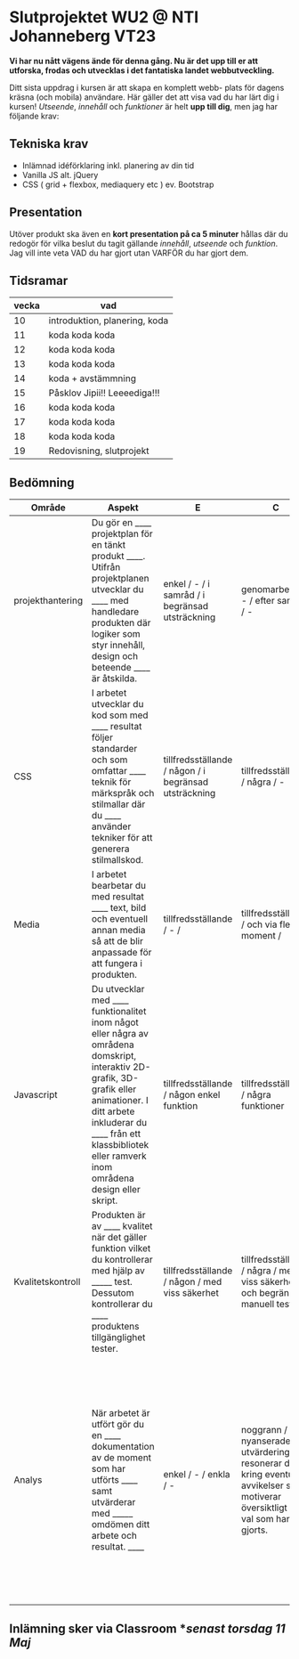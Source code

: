 # Slutprojektet WU2 @ NTI Johanneberg VT23
**Vi har nu nått vägens ände för denna gång. Nu är det upp till er att utforska, frodas och utvecklas i det fantatiska landet webbutveckling.**

Ditt sista uppdrag i kursen är att skapa en komplett webb- plats för dagens kräsna (och mobila) användare. Här gäller det att visa vad du har lärt dig i kursen! *Utseende*, *innehåll* och *funktioner* är helt __upp till dig__, men jag har följande krav:

## Tekniska krav
- Inlämnad idéförklaring inkl. planering av din tid
- Vanilla JS alt. jQuery
- CSS ( grid + flexbox, mediaquery etc ) ev. Bootstrap 

## Presentation
Utöver produkt ska även en __kort presentation på ca 5 minuter__ hållas där du redogör för vilka beslut du tagit gällande *innehåll*, *utseende* och *funktion*. Jag vill inte veta
VAD du har gjort utan VARFÖR du har gjort dem.

## Tidsramar
|vecka|vad|
|---|---|
|10|introduktion, planering, koda|
|11|koda koda koda|
|12|koda koda koda|
|13|koda koda koda|
|14|koda + avstämmning|
|15|Påsklov Jipii!! Leeeediga!!!|
|16|koda koda koda|
|17|koda koda koda|
|18|koda koda koda|
|19|Redovisning, slutprojekt|

## Bedömning
|Område|Aspekt|E|C|A|
|---|---|---|---|---|
|projekthantering|Du gör en ____ projektplan för en tänkt produkt ____. Utifrån projektplanen utvecklar du ____ med handledare produkten där logiker som styr innehåll, design och beteende ____  är åtskilda.|enkel / - / i samråd / i begränsad utsträckning|genomarbetad / - /  efter samråd / -|genomarbetad / vid behov reviderar du planen / efter samråd /  i omfattande utsträckning|
|CSS|I arbetet utvecklar du kod som med ____ resultat följer standarder och som omfattar ____ teknik för märkspråk och stilmallar där du ____ använder tekniker för att generera stilmallskod.|tillfredsställande / någon / i begränsad utsträckning|tillfredsställande / några / -|gott / flera / i omfattande utsträckning|
|Media|I arbetet bearbetar du med resultat ____ text, bild och eventuell annan media så att de blir anpassade för att fungera i produkten.|tillfredsställande / - /|tillfredsställande / och via flera moment /|gott / och via flera moment|
|Javascript|Du utvecklar med ____ funktionalitet inom något eller några av områdena domskript, interaktiv 2D-grafik, 3D-grafik eller animationer. I ditt arbete inkluderar du ____ från ett klassbibliotek eller ramverk inom områdena design eller skript.|tillfredsställande / någon enkel funktion|tillfredsställande / några funktioner|gott / flera funktioner av komplex natur|
|Kvalitetskontroll|Produkten är av ____ kvalitet när det gäller funktion vilket du kontrollerar med hjälp av _____ test. Dessutom kontrollerar du ____ produktens tillgänglighet tester.|tillfredsställande / någon / med viss säkerhet|tillfredsställande / några /  med viss säkerhet / och begränsad manuell testning|god / flera tester, även manuella / med säkerhet / och simuleringar samt manuella tester|
|Analys|När arbetet är utfört gör du en ____ dokumentation av de moment som har utförts ____ samt utvärderar med _____ omdömen ditt arbete och resultat. ____|enkel / - / enkla / -|noggrann / - / nyanserade /  I utvärderingen resonerar du kring eventuella avvikelser samt motiverar översiktligt de val som har gjorts.|noggrann och utförlig / med koppling till generella principer och testresultat / utförliga och nyanserade / samt ger förslag på hur arbetet kan förbättras. I utvärderingen resonerar du kring eventuella avvikelser samt motiverar utförligt de val som har gjorts.|

## Inlämning sker via Classroom **senast torsdag 11 Maj*

